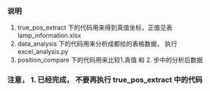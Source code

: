 ### 说明
1. true_pos_extract 下的代码用来得到真值坐标，正值见表 lamp_information.xlsx
2. data_analysis 下的代码用来分析成都给的表格数据， 执行 excel_analysis.py
3. position_compare 下的代码用来比较1.真值 和 2. 步中的分析后数据

### 注意， 1. 已经完成， 不要再执行 true_pos_extract 中的代码
